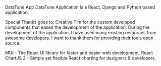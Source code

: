 DataTune App
DataTune Application is a React, Django and Python based application. 

Special Thanks goes to: 
Creative Tim for the custom developed components that eased the development of the application. 
During the development of the application, I have used many existing resources from awesome developers. I want to thank them for providing their tools open source:

MUI - The React UI library for faster and easier web development.
React ChartJS 2 - Simple yet flexible React charting for designers & developers.

